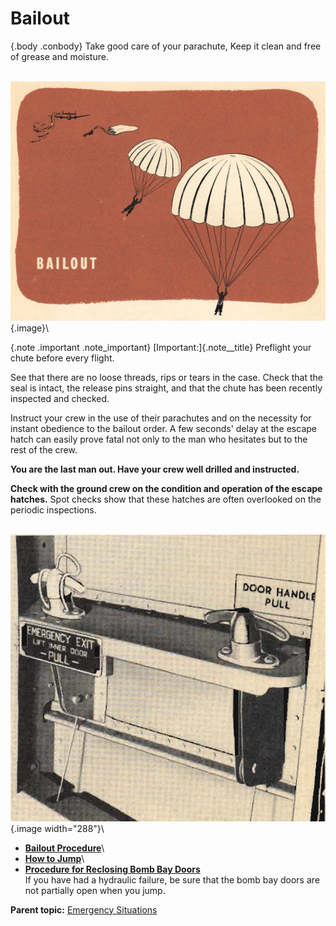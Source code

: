 
Bailout
=======

 {.body .conbody}
Take good care of your parachute, Keep it clean and free of grease and
moisture.

\
![Bailout](../images/bailout.png){.image}\

 {.note .important .note_important}
[Important:]{.note__title} Preflight your chute before every flight.


See that there are no loose threads, rips or tears in the case. Check
that the seal is intact, the release pins straight, and that the chute
has been recently inspected and checked.

Instruct your crew in the use of their parachutes and on the necessity
for instant obedience to the bailout order. A few seconds\' delay at the
escape hatch can easily prove fatal not only to the man who hesitates
but to the rest of the crew.

**You are the last man out. Have your crew well drilled and
instructed.**

**Check with the ground crew on the condition and operation of the
escape hatches.** Spot checks show that these hatches are often
overlooked on the periodic inspections.

\
![Emergency hatch release](../images/emer_hatch_release.png){.image
width="288"}\


-   **[Bailout Procedure](../mdita/bailout_procedure.md)**\
-   **[How to Jump](../mdita/how_to_jump.md)**\
-   **[Procedure for Reclosing Bomb Bay
    Doors](../mdita/procedure_for_reclosing_bomb_bay_doors.md)**\
    If you have had a hydraulic failure, be sure that the bomb bay doors
    are not partially open when you jump.



**Parent topic:** [Emergency
Situations](../mdita/emergency_situations.md "This section covers what to do in specific emergency situations, including fire aboard the B-25 while in flight, bailing out, forced landings and ditching the airplane.")



